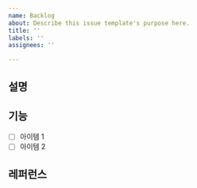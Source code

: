 ```yaml
---
name: Backlog
about: Describe this issue template's purpose here.
title: ''
labels: ''
assignees: ''

---
```


## 설명

## 기능 
- [ ] 아이템 1
- [ ] 아이템 2

## 레퍼런스
